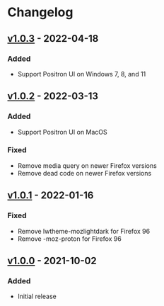 # Changelog

## [v1.0.3](https://github.com/fboulnois/positron-ui-firefox/compare/v1.0.2...v1.0.3) - 2022-04-18

### Added

* Support Positron UI on Windows 7, 8, and 11

## [v1.0.2](https://github.com/fboulnois/positron-ui-firefox/compare/v1.0.1...v1.0.2) - 2022-03-13

### Added

* Support Positron UI on MacOS

### Fixed

* Remove media query on newer Firefox versions
* Remove dead code on newer Firefox versions

## [v1.0.1](https://github.com/fboulnois/positron-ui-firefox/compare/v1.0.0...v1.0.1) - 2022-01-16

### Fixed

* Remove lwtheme-mozlightdark for Firefox 96
* Remove -moz-proton for Firefox 96

## [v1.0.0](https://github.com/fboulnois/positron-ui-firefox/releases/tag/v1.0.0) - 2021-10-02

### Added

* Initial release
